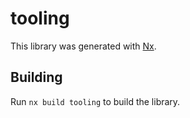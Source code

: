 # tooling

This library was generated with [Nx](https://nx.dev).

## Building

Run `nx build tooling` to build the library.
